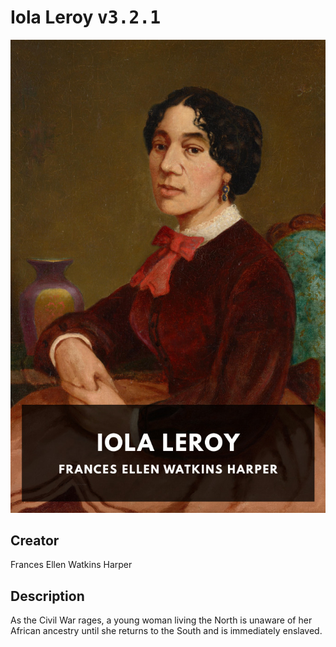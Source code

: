 
# Iola Leroy <kbd>v3.2.1</kbd>

<center>
  <img src="./cover-1024.jpg"/>
</center>

## Creator
Frances Ellen Watkins Harper

## Description
As the Civil War rages, a young woman living the North is unaware of her African ancestry until she returns to the South and is immediately enslaved.
